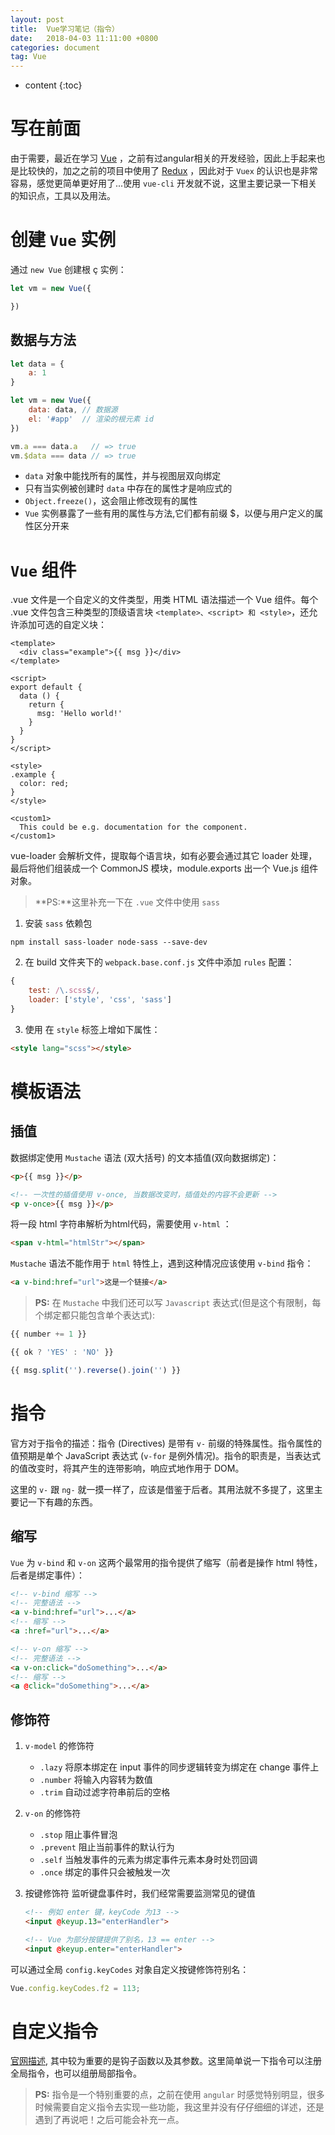 ```yaml
---
layout: post
title:  Vue学习笔记（指令）
date:   2018-04-03 11:11:00 +0800
categories: document
tag: Vue
---
```


* content
{:toc}


写在前面
====================================

由于需要，最近在学习 [Vue](https://cn.vuejs.org/) ，之前有过angular相关的开发经验，因此上手起来也是比较快的，加之之前的项目中使用了 [Redux](https://github.com/reactjs/redux) ，因此对于 `Vuex` 的认识也是非常容易，感觉更简单更好用了...使用 `vue-cli` 开发就不说，这里主要记录一下相关的知识点，工具以及用法。

创建 `Vue` 实例
====================================

通过 `new Vue` 创建根 ç 实例：
```javascript
let vm = new Vue({

})
```

数据与方法
------------------------------------

```javascript
let data = {
    a: 1
}

let vm = new Vue({
    data: data, // 数据源
    el: '#app'  // 渲染的根元素 id
})

vm.a === data.a   // => true
vm.$data === data // => true
```
- `data` 对象中能找所有的属性，并与视图层双向绑定
- 只有当实例被创建时 `data` 中存在的属性才是响应式的
- `Object.freeze()`，这会阻止修改现有的属性
- `Vue` 实例暴露了一些有用的属性与方法,它们都有前缀 $，以便与用户定义的属性区分开来

`Vue` 组件
====================================

.vue 文件是一个自定义的文件类型，用类 HTML 语法描述一个 Vue 组件。每个 .vue 文件包含三种类型的顶级语言块 `<template>、<script> 和 <style>`，还允许添加可选的自定义块：

```
<template>
  <div class="example">{{ msg }}</div>
</template>

<script>
export default {
  data () {
    return {
      msg: 'Hello world!'
    }
  }
}
</script>

<style>
.example {
  color: red;
}
</style>

<custom1>
  This could be e.g. documentation for the component.
</custom1>
```
vue-loader 会解析文件，提取每个语言块，如有必要会通过其它 loader 处理，最后将他们组装成一个 CommonJS 模块，module.exports 出一个 Vue.js 组件对象。

> **PS:**这里补充一下在 `.vue` 文件中使用 `sass`
1. 安装 `sass` 依赖包
```npm
npm install sass-loader node-sass --save-dev
```
2. 在 build 文件夹下的 `webpack.base.conf.js` 文件中添加 `rules` 配置：
```javascript
{
    test: /\.scss$/,
    loader: ['style', 'css', 'sass']
}
```
3. 使用 
在 `style` 标签上增如下属性：
```html
<style lang="scss"></style>
```


模板语法
====================================

插值
------------------------------------
数据绑定使用 `Mustache` 语法 (双大括号) 的文本插值(双向数据绑定)：

```html
<p>{{ msg }}</p>

<!-- 一次性的插值使用 v-once, 当数据改变时，插值处的内容不会更新 -->
<p v-once>{{ msg }}</p>
```

将一段 html 字符串解析为html代码，需要使用 `v-html` 
：
```html
<span v-html="htmlStr"></span>
```

`Mustache` 语法不能作用于 `html` 特性上，遇到这种情况应该使用 `v-bind` 指令：
```html
<a v-bind:href="url">这是一个链接</a>
```

> **PS:** 在 `Mustache` 中我们还可以写 `Javascript` 表达式(但是这个有限制，每个绑定都只能包含单个表达式):

```javascript
{{ number += 1 }}

{{ ok ? 'YES' : 'NO' }}

{{ msg.split('').reverse().join('') }}
```


指令
====================================

官方对于指令的描述：指令 (Directives) 是带有 `v-` 前缀的特殊属性。指令属性的值预期是单个 JavaScript 表达式 (`v-for` 是例外情况)。指令的职责是，当表达式的值改变时，将其产生的连带影响，响应式地作用于 DOM。

这里的 `v-` 跟 `ng-` 就一摸一样了，应该是借鉴于后者。其用法就不多提了，这里主要记一下有趣的东西。

缩写
-----------------------------------
`Vue` 为 `v-bind` 和 `v-on` 这两个最常用的指令提供了缩写（前者是操作 html 特性，后者是绑定事件）：
```html
<!-- v-bind 缩写 -->
<!-- 完整语法 -->
<a v-bind:href="url">...</a>
<!-- 缩写 -->
<a :href="url">...</a>

<!-- v-on 缩写 -->
<!-- 完整语法 -->
<a v-on:click="doSomething">...</a>
<!-- 缩写 -->
<a @click="doSomething">...</a>
```

修饰符
-----------------------------------

1. `v-model` 的修饰符
    - `.lazy` 将原本绑定在 input 事件的同步逻辑转变为绑定在 change 事件上
    - `.number` 将输入内容转为数值
    - `.trim` 自动过滤字符串前后的空格

2. `v-on` 的修饰符
    - `.stop` 阻止事件冒泡
    - `.prevent` 阻止当前事件的默认行为
    - `.self` 当触发事件的元素为绑定事件元素本身时处罚回调
    - `.once` 绑定的事件只会被触发一次

3. 按键修饰符
    监听键盘事件时，我们经常需要监测常见的键值
    ```html
    <!-- 例如 enter 键，keyCode 为13 -->
    <input @keyup.13="enterHandler">

    <!-- Vue 为部分按键提供了别名，13 == enter -->
    <input @keyup.enter="enterHandler">
    ```

可以通过全局 `config.keyCodes` 对象自定义按键修饰符别名：
```javascript
Vue.config.keyCodes.f2 = 113;
```

自定义指令
====================================

[官网描述](https://cn.vuejs.org/v2/guide/custom-directive.html), 其中较为重要的是钩子函数以及其参数。这里简单说一下指令可以注册全局指令，也可以组册局部指令。

> **PS:** 指令是一个特别重要的点，之前在使用 `angular` 时感觉特别明显，很多时候需要自定义指令去实现一些功能，我这里并没有仔仔细细的详述，还是遇到了再说吧！之后可能会补充一点。
